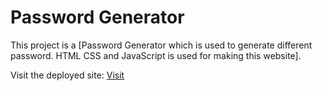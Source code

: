 # Password Generator

This project is a [Password Generator which is used to generate different password. HTML CSS and JavaScript is used for making this website].

Visit the deployed site: [Visit](https://ritikesh1234.github.io/Password-generator/)
